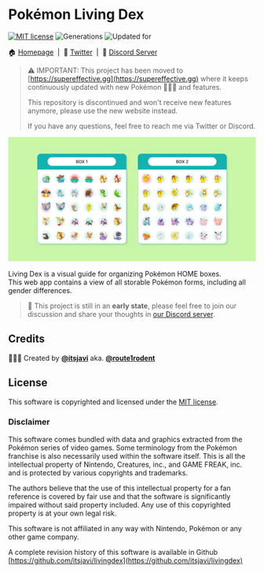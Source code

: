 # Pokémon Living Dex

[![MIT license](https://img.shields.io/badge/license-MIT-green.svg)](https://opensource.org/licenses/MIT)
![Generations](https://img.shields.io/badge/Generations-1--8-orange)
![Updated for](https://img.shields.io/badge/Last%20Update-Crown%20of%20Tundra-teal)

🏠 [Homepage](https://supereffective.gg) &nbsp;|&nbsp; 🐥 [Twitter](https://twitter.com/supereffectiv) &nbsp;|&nbsp; 💬 [Discord Server](https://discord.gg/3fRXQFtrkN)

> ️⚠️ IMPORTANT: This project has been moved to 
> [https://supereffective.gg](https://supereffective.gg)
> where it keeps continuously updated with new Pokémon 🍊🍇✨ and features.
>
> This repository is discontinued and won't receive new features anymore, please
> use the new website instead. 
> 
> If you have any questions, feel free to reach me via Twitter or Discord.

![](resources/preview.png)

Living Dex is a visual guide for organizing Pokémon HOME boxes.<br>
This web app contains a view of all storable Pokémon forms, including all gender differences.

> 🥚 This project is still in an **early state**, please feel free to join our discussion and share your thoughts
> in [our Discord server](https://discord.gg/3fRXQFtrkN).


## Credits

👨🏻‍💻 Created by [**@itsjavi**](https://itsjavi.com) aka. [**@route1rodent**](https://twitter.com/route1rodent)

## License

This software is copyrighted and licensed under the
[MIT license](https://github.com/itsjavi/livingdex/LICENSE).

### Disclaimer

This software comes bundled with data and graphics extracted from the
Pokémon series of video games. Some terminology from the Pokémon franchise is
also necessarily used within the software itself. This is all the intellectual
property of Nintendo, Creatures, inc., and GAME FREAK, inc. and is protected by
various copyrights and trademarks.

The authors believe that the use of this intellectual property for a fan reference
is covered by fair use and that the software is significantly impaired without said
property included. Any use of this copyrighted property is at your own legal risk.

This software is not affiliated in any way with Nintendo,
Pokémon or any other game company.

A complete revision history of this software is available in Github
[https://github.com/itsjavi/livingdex](https://github.com/itsjavi/livingdex)
